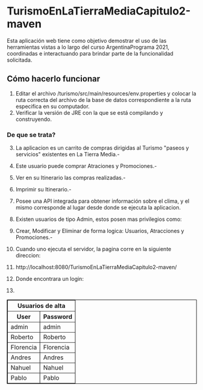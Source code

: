<h1>TurismoEnLaTierraMediaCapitulo2-maven</h1>


Esta aplicación web tiene como objetivo demostrar el uso de las herramientas vistas a lo largo del curso ArgentinaPrograma 2021, coordinadas e interactuando para brindar parte de la funcionalidad solicitada.

<h2>Cómo hacerlo funcionar</h2>

1. Editar el archivo /turismo/src/main/resources/env.properties y colocar la ruta correcta del archivo de la base de datos correspondiente a la ruta especifica en su computador.
2. Verificar la versión de JRE con la que se está compilando y construyendo.

<h3>De que se trata?</h3>

3. La aplicacion es un carrito de compras dirigidas al Turismo "paseos y servicios" existentes en La Tierra Media.-
4. Este usuario puede comprar Atraciones y Promociones.-
5. Ver en su Itinerario las compras realizadas.-
6. Imprimir su Itinerario.-
7. Posee una API integrada para obtener información sobre el clima, y el mismo corresponde al lugar desde donde se ejecuta la aplicacion.

8. Existen usuarios de tipo Admin, estos posen mas privilegios como:
9. Crear, Modificar y Eliminar de forma logica: Usuarios, Atracciones y Promociones.-

10. Cuando uno ejecuta el servidor, la pagina corre en la siguiente direccion:
11. http://localhost:8080/TurismoEnLaTierraMediaCapitulo2-maven/

12. Donde encontrara un login:
  
13. 
<table width="100%" border="1" cellpadding="0" cellspacing="0" bordercolor="#000000">

  <tr>
    <th colspan="2" valign="middle" align="center">Usuarios de alta</th>
  </tr>
  
  <tr>
    <th>User</th>
    <th>Password</th>
  </tr>

  <tr>
    <td>admin</td>
    <td>admin</td>
  </tr>
  
  <tr>
    <td>Roberto</td>
    <td>Roberto</td>
  </tr>
  
  <tr>
    <td>Florencia</td>
    <td>Florencia</td>
  </tr>
  
  
  <tr>
    <td>Andres</td>
    <td>Andres</td>
  </tr>
  
  <tr>
    <td>Nahuel</td>
    <td>Nahuel</td>
  </tr>
  
  <tr>
    <td>Pablo</td>
    <td>Pablo</td>
  </tr>
    
</table>
